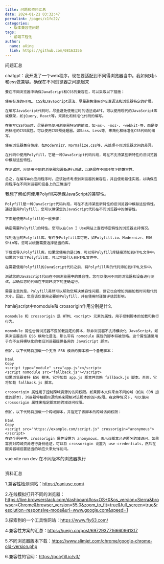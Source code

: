 ```yaml
---
title: 问题和资料汇总
date: 2024-01-21 03:32:47
permalink: /pages/c1fc22/
categories:
  - 版本兼容性问题
tags:
  - 前端工程化
author: 
  name: aXing
  link: https://github.com/08163356
---
```

问题汇总

chatgpt：我开发了一个web程序，现在要适配到不同得浏览器当中。我如何对js和css做兼容。确保在不同浏览器之间跑起来

```
要在不同浏览器中确保JavaScript和CSS的兼容性，可以采取以下措施：

使用标准的HTML、CSS和JavaScript语法，尽量避免使用非标准语法和浏览器特定的扩展。

在编写JavaScript代码时，尽量避免使用过时的语法或API。可以使用现代的JavaScript库或框架，如jQuery、React等，来简化和标准化代码的编写。

在编写CSS代码时，尽量避免使用浏览器特定的前缀，如-ms-、-moz-、-webkit-等，而是使用标准的CSS属性。可以使用CSS预处理器，如Sass、Less等，来简化和标准化CSS代码的编写。

使用浏览器兼容性库，如Modernizr、Normalize.css等，来处理不同浏览器之间的差异。

在代码中使用Polyfill，它是一种JavaScript代码片段，可在不支持某些新特性的旧浏览器中模拟这些特性。

在测试时，应使用不同的浏览器和设备进行测试，以确保在不同环境下的兼容性。

总之，在编写Web应用程序时，应该始终考虑到浏览器的兼容性，并且使用最佳实践，以确保应用程序在不同浏览器和设备上的正确运行
```

我想了解如何使用Polyfill来确保JavaScript的兼容性。

```
Polyfill是一种JavaScript代码片段，可在不支持某些新特性的旧浏览器中模拟这些特性。通过使用Polyfill，您可以确保您的JavaScript代码在不同浏览器中的兼容性。

下面是使用Polyfill的一般步骤：

确定需要Polyfill的特性。您可以在Can I Use网站上查找特定特性的浏览器支持情况。

找到适当的Polyfill库。有许多Polyfill库可用，如Polyfill.io、Modernizr、ES6 Shim等。您可以根据需要选择适当的库。

下载或导入Polyfill库。如果您使用的是CDN，可以将Polyfill库链接添加到HTML文件中。如果您下载了Polyfill库，可以将其引入到HTML文件中。

在需要使用Polyfill的JavaScript代码之前，将Polyfill库的代码添加到HTML文件中。

测试您的JavaScript代码在不同浏览器中的兼容性。您可以使用不同的浏览器和设备进行测试，以确保您的代码在不同环境下的正确运行。

需要注意的是，Polyfill虽然可以帮助您解决兼容性问题，但它也会增加页面加载时间和代码大小。因此，您应该仅使用必要的Polyfill，并在使用时谨慎评估其影响。
```

html的script中nomodule和 crossorigin作用分别是什么

```
nomodule 和 crossorigin 是 HTML <script> 元素的属性，用于控制脚本的加载和执行行为。

nomodule 属性告诉浏览器不要加载指定的脚本，除非浏览器不支持模块化 JavaScript。如果浏览器支持 ES6 模块化语法，那么带有 nomodule 属性的脚本将被忽略。这个属性通常用于向不支持模块化的老旧浏览器提供备用的 JavaScript 脚本。

例如，以下代码将加载一个支持 ES6 模块的脚本和一个备用脚本：

html
Copy
<script type="module" src="app.js"></script>
<script nomodule src="fallback.js"></script>
如果浏览器支持 ES6 模块，它将加载 app.js 脚本并忽略 fallback.js 脚本。否则，它将加载 fallback.js 脚本。

crossorigin 属性用于控制跨域资源的访问权限。如果脚本文件来自不同的域（如从 CDN 加载的脚本），浏览器将根据同源策略来限制对该脚本的访问权限。在这种情况下，可以使用 crossorigin 属性来指定脚本的跨域访问权限。

例如，以下代码将加载一个跨域脚本，并指定了该脚本的跨域访问权限：

html
Copy
<script src="https://example.com/script.js" crossorigin="anonymous"></script>
在这个例子中，crossorigin 属性设置为 anonymous，表示该脚本允许匿名跨域访问。如果需要对跨域资源进行身份验证，可以将 crossorigin 设置为 use-credentials，然后在服务器端设置适当的响应头来允许访问。
```

vue vite run dev 在不同版本的浏览器执行

```

```

资料汇总

1.兼容性检测网站：https://caniuse.com/

2.在线模拟打开不同的浏览器：https://live.browserstack.com/dashboard#os=OS+X&os_version=Sierra&browser=Chrome&browser_version=55.0&zoom_to_fit=true&full_screen=true&resolution=responsive-mode&url=www.google.com&speed=1

3.探索到的一个工具性网站：https://www.fly63.com/

4.兼容性方案的汇总：https://juejin.cn/post/6972937716660961317

5.不同浏览器版本下载：https://www.slimjet.com/chrome/google-chrome-old-version.php

6.兼容性的官网：https://polyfill.io/v3/